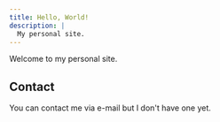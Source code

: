 ```yaml
---
title: Hello, World!
description: |
  My personal site.
---
```


Welcome to my personal site.

## Contact

You can contact me via e-mail but I don't have one yet.
